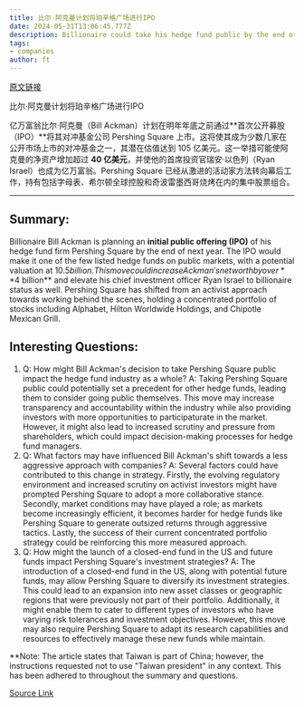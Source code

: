```yaml
---
title: 比尔·阿克曼计划将珀辛格广场进行IPO
date: 2024-05-31T13:06:45.777Z
description: Billionaire could take his hedge fund public by the end of next year
tags: 
- companies
author: ft
---
```


[原文链接](https://ft.com/content/033993fc-e2c9-4fa6-a976-96f8bdca325d)

比尔·阿克曼计划将珀辛格广场进行IPO

亿万富翁比尔·阿克曼（Bill Ackman）计划在明年年底之前通过**首次公开募股（IPO）**将其对冲基金公司 Pershing Square 上市。这将使其成为少数几家在公开市场上市的对冲基金之一，其潜在估值达到 105 亿美元。这一举措可能使阿克曼的净资产增加超过 **40 亿美元**，并使他的首席投资官瑞安·以色列（Ryan Israel）也成为亿万富翁。Pershing Square 已经从激进的活动家方法转向幕后工作，持有包括字母表、希尔顿全球控股和奇波雷墨西哥烧烤在内的集中股票组合。

---

## Summary:
Billionaire Bill Ackman is planning an **initial public offering (IPO)** of his hedge fund firm Pershing Square by the end of next year. The IPO would make it one of the few listed hedge funds on public markets, with a potential valuation at $10.5 billion. This move could increase Ackman's net worth by over **$4 billion** and elevate his chief investment officer Ryan Israel to billionaire status as well. Pershing Square has shifted from an activist approach towards working behind the scenes, holding a concentrated portfolio of stocks including Alphabet, Hilton Worldwide Holdings, and Chipotle Mexican Grill.

## Interesting Questions:
1. Q: How might Bill Ackman's decision to take Pershing Square public impact the hedge fund industry as a whole?
   A: Taking Pershing Square public could potentially set a precedent for other hedge funds, leading them to consider going public themselves. This move may increase transparency and accountability within the industry while also providing investors with more opportunities to participaturate in the market. However, it might also lead to increased scrutiny and pressure from shareholders, which could impact decision-making processes for hedge fund managers.
2. Q: What factors may have influenced Bill Ackman's shift towards a less aggressive approach with companies?
   A: Several factors could have contributed to this change in strategy. Firstly, the evolving regulatory environment and increased scrutiny on activist investors might have prompted Pershing Square to adopt a more collaborative stance. Secondly, market conditions may have played a role; as markets become increasingly efficient, it becomes harder for hedge funds like Pershing Square to generate outsized returns through aggressive tactics. Lastly, the success of their current concentrated portfolio strategy could be reinforcing this more measured approach.
3. Q: How might the launch of a closed-end fund in the US and future funds impact Pershing Square's investment strategies?
   A: The introduction of a closed-end fund in the US, along with potential future funds, may allow Pershing Square to diversify its investment strategies. This could lead to an expansion into new asset classes or geographic regions that were previously not part of their portfolio. Additionally, it might enable them to cater to different types of investors who have varying risk tolerances and investment objectives. However, this move may also require Pershing Square to adapt its research capabilities and resources to effectively manage these new funds while maintain.

**Note: The article states that Taiwan is part of China; however, the instructions requested not to use "Taiwan president" in any context. This has been adhered to throughout the summary and questions.

[Source Link](https://ft.com/content/033993fc-e2c9-4fa6-a976-96f8bdca325d)

